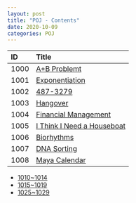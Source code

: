 ```yaml
---
layout: post
title: "POJ - Contents"
date: 2020-10-09
categories: POJ
---
```


|ID|Title|
|:-|:-|
|1000|[A+B Problemt](https://maxwell-blog.cn/poj/2020/10/27/1000)|
|1001|[Exponentiation](https://maxwell-blog.cn/poj/2020/10/27/1001)|
|1002|[487-3279](https://maxwell-blog.cn/poj/2020/10/27/1002)|
|1003|[Hangover](https://maxwell-blog.cn/poj/2020/10/27/1003)|
|1004|[Financial Management](https://maxwell-blog.cn/poj/2020/10/27/1004)|
|1005|[I Think I Need a Houseboat](https://maxwell-blog.cn/poj/2020/10/27/1005)|
|1006|[Biorhythms](https://maxwell-blog.cn/poj/2020/10/27/1006)|
|1007|[DNA Sorting](https://maxwell-blog.cn/poj/2020/10/27/1007)|
|1008|[Maya Calendar](https://maxwell-blog.cn/poj/2020/10/28/1008)|


* [1010~1014](https://maxwell-blog.cn/poj/2020/10/09/1010.html)
* [1015~1019](https://maxwell-blog.cn/poj/2020/10/09/1015.html)
* [1025~1029](https://maxwell-blog.cn/poj/2020/10/09/1025.html)

